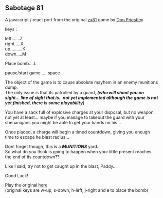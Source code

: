 ## Sabotage 81

A javascript / react port from the original [zx81](https://en.wikipedia.org/wiki/ZX81) game by [Don Priestley](https://en.wikipedia.org/wiki/Don_Priestley#:~:text=Don%20Priestley%20(born%201940)%20is,computers%20between%201982%20and%201989.)  

keys :

 left.......Z  
 right.....X  
 up..........K  
 down.....M

 Place bomb....L  

  pause/start game .... space

 The object of the game is to cause absolute mayhem in an enemy munitions dump.  
 The only issue is that its patrolled by a guard, ***(who will shoot you on sight... line of sight that is..    not yet implemented although the game is not yet finished, there is some playability)***  

 You have a sack full of explosive charges at your disposal, but no weapon, not yet at least... maybe if you manage to takeout the guard with your shenanigans you might be able to get your hands on his...

 Once placed, a charge will begin a timed countdown, giving you enough time to escape he blast radius...  

 Dont forget though, this is a ***MUNITIONS*** yard..  
 So what do you think is going to happen when your little present reaches the end of its countdown??  

 Like I said, try not to get caught up in the blast, Paddy...

 Good Luck!  

 Play the original [here](http://www.zx81stuff.org.uk/zx81/jtyone.html?track=Sabotage.tzx.zip@0&title=Sabotage&scale=2&speed=4)  
 (original keys are w-up, s-down, h-left, j-right and e to place the bomb)




